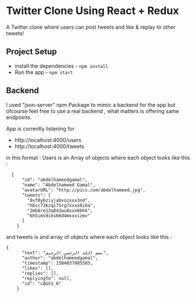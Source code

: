 # Twitter Clone Using React + Redux

A Twitter clone where users can post tweets and like & replay to other tweets!

## Project Setup

- install the dependencies - `npm install`
- Run the app - `npm start`

## Backend

I used "json-server" npm Package to mimic a backend for the app but ofcourse feel free to use a real backend , what matters is offering same endpoints.

App is currently listening for

- http://localhost:4000/users
- http://localhost:4000/tweets

in this format :
Users is an Array of objects where each object looks like this :

```
  {
      "id": "abdelhameedgamal",
      "name": "Abdelhameed Gamal",
      "avatarURL": "http://pics.com/abdelhameed.jpg",
      "tweets": [
        "8xf0y6ziyjabvozxxx3nd",
        "hbsc73kzqi75rg7xxxx0i6a",
        "2mb6re13q842wu8xxx6bhk",
        "6h5ims9iks66d4mxxxizmv"
      ]
    }
```

and tweets is and array of objects where each object looks like this :

```
{
      "text": "بسم الله الرحمن الرحيم",
      "author": "abdelhameedgamal",
      "timestamp": 1584037885585,
      "likes": [],
      "replies": [],
      "replyingTo": null,
      "id": "cAGS1_6"
    }
```
